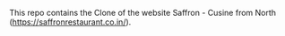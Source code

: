 This repo contains the Clone of the website Saffron - Cusine from North (https://saffronrestaurant.co.in/).
